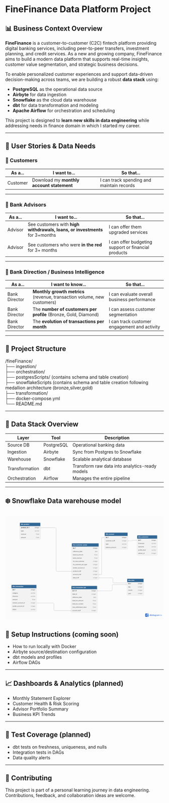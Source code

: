 # FineFinance Data Platform Project

## 📊 Business Context Overview

**FineFinance** is a customer-to-customer (C2C) fintech platform providing digital banking services, including peer-to-peer transfers, investment planning, and credit services. As a new and growing company, FineFinance aims to build a modern data platform that supports real-time insights, customer value segmentation, and strategic business decisions.

To enable personalized customer experiences and support data-driven decision-making across teams, we are building a robust **data stack** using:

- **PostgreSQL** as the operational data source
- **Airbyte** for data ingestion
- **Snowflake** as the cloud data warehouse
- **dbt** for data transformation and modeling
- **Apache Airflow** for orchestration and scheduling

This project is designed to **learn new skills in data engineering** while addressing needs in finance domain in which I started my career.

---

## 👥 User Stories & Data Needs

### 🔹 Customers
| As a... | I want to... | So that... |
|--------|---------------|-------------|
| Customer | Download my **monthly account statement** | I can track spending and maintain records |

---

### 🔹 Bank Advisors
| As a... | I want to... | So that... |
|--------|---------------|-------------|
| Advisor | See customers with **high withdrawals, loans, or investments** for 3+months | I can offer them upgraded services |
| Advisor | See customers who were **in the red** for 3+ months | I can offer budgeting support or financial products |

---

### 🔹 Bank Direction / Business Intelligence
| As a... | I want to know... | So that... |
|--------|--------------------|-------------|
| Bank Director | **Monthly growth metrics** (revenue, transaction volume, new customers) | I can evaluate overall business performance |
| Bank Director | The **number of customers per profile** (Bronze, Gold, Diamond) | I can assess customer segmentation |
| Bank Director | The **evolution of transactions per month** | I can track customer engagement and activity |

---

## 📁 Project Structure 
/fineFinance/ <br>
├── ingestion/ <br>
├── orchestration/ <br>
├── postgresScripts/ (contains schema and table creation) <br>
├── snowflakeScripts (contains schema and table creation following medallion architecture (bronze,silver,gold) <br>
├── transformation/ <br>
├── docker-compose.yml <br>
└── README.md <br>

---

## 🚀 Data Stack Overview

| Layer            | Tool           | Description |
|------------------|----------------|-------------|
| Source DB        | PostgreSQL     | Operational banking data |
| Ingestion        | Airbyte        | Sync from Postgres to Snowflake |
| Warehouse        | Snowflake      | Scalable analytical database |
| Transformation   | dbt            | Transform raw data into analytics-ready models |
| Orchestration    | Airflow        | Manages the entire pipeline |

---
## ❄️ Snowflake Data warehouse model

![title](fine_finance_snowflake_dwh.png)
---

## 🔧 Setup Instructions (coming soon)

- How to run locally with Docker
- Airbyte source/destination configuration
- dbt models and profiles
- Airflow DAGs

---

## 📈 Dashboards & Analytics (planned)

- Monthly Statement Explorer
- Customer Health & Risk Scoring
- Advisor Portfolio Summary
- Business KPI Trends

---

## 🧪 Test Coverage (planned)

- dbt tests on freshness, uniqueness, and nulls
- Integration tests in DAGs
- Data quality alerts

---

## 🤝 Contributing

This project is part of a personal learning journey in data engineering. Contributions, feedback, and collaboration ideas are welcome.


